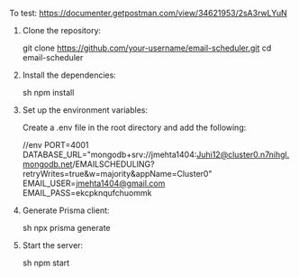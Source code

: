 To test: https://documenter.getpostman.com/view/34621953/2sA3rwLYuN
1. Clone the repository:

    
    git clone https://github.com/your-username/email-scheduler.git
    cd email-scheduler
    

2. Install the dependencies:

    sh
    npm install
    

3. Set up the environment variables:

    Create a .env file in the root directory and add the following:

   //env
   PORT=4001
DATABASE_URL="mongodb+srv://jmehta1404:Juhi12@cluster0.n7nihgl.mongodb.net/EMAILSCHEDULING?retryWrites=true&w=majority&appName=Cluster0"
EMAIL_USER=jmehta1404@gmail.com
EMAIL_PASS=ekcpknqufchuommk


    

4. Generate Prisma client:

    sh
    npx prisma generate
    

5. Start the server:

    sh
    npm start
    
